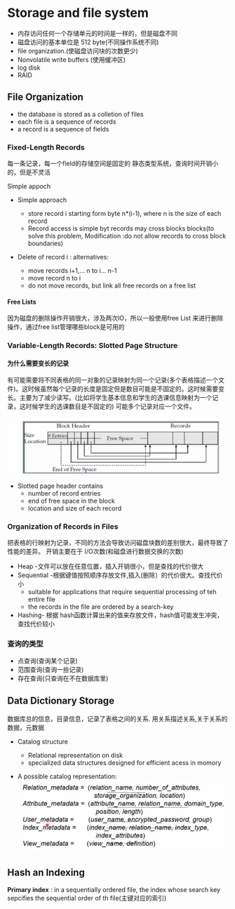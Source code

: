 # Storage and file system 

* 内存访问任何一个存储单元的时间是一样的，但是磁盘不同
* 磁盘访问的基本单位是 512 byte(不同操作系统不同)
* file organization.(使磁盘访问块的次数更少)
* Nonvolatile write buffers (使用缓冲区)
* log disk
* RAID

## File Organization 

* the database is stored as a colletion of files
* each file is a sequence of records
* a record is a sequence of fields

### Fixed-Length Records

每一条记录，每一个field的存储空间是固定的
静态类型系统，查询时间开销小的，但是不灵活

Simple appoch 

* Simple approach
  * store record i starting form byte n*(i-1), where n is the size of each record
  * Record access is simple byt records may cross blocks blocks(to solve this problem, Modification :do not allow records to cross block boundaries) 

* Delete of record i :
alternatives:
  * move records i+1,... n to i... n-1
  * move record n to i
  * do not move records, but link all free records on a free list

#### Free Lists

因为磁盘的删除操作开销很大，涉及两次IO，所以一般使用free List 来进行删除操作，通过free list管理哪些block是可用的

### Variable-Length Records: Slotted Page Structure

#### 为什么需要变长的记录

有可能需要将不同表格的同一对象的记录映射为同一个记录(多个表格描述一个文件)。这时候虽然每个记录的长度是固定但是数目可能是不固定的。这时候需要变长。主要为了减少读写。(比如将学生基本信息和学生的选课信息映射为一个记录，这时候学生的选课数目是不固定的)
可能多个记录对应一个文件。

![figure1](./resources/1.jpg)

* Slotted page header contains
  * number of record entries
  * end of free space in the block
  * location and size of each record

### Organization of Records in Files

把表格的行映射为记录，不同的方法会导致访问磁盘块数的差别很大，最终导致了性能的差异。
开销主要在于 I/O次数(和磁盘进行数据交换的次数)

* Heap -文件可以放在任意位置，插入开销很小，但是查找的代价很大
* Sequential -根据键值按照顺序存放文件,插入(删除）的代价很大。查找代价小
  * suitable for applications that require sequential processing of teh entire file 
  * the records in the file are ordered by a search-key 
* Hashing- 根据 hash函数计算出来的值来存放文件，hash值可能发生冲突，查找代价较小


### 查询的类型

* 点查询(查询某个记录)
* 范围查询(查询一些记录)
* 存在查询(只查询在不在数据库里)

## Data Dictionary Storage 

数据库总的信息，目录信息，记录了表格之间的关系.
用关系描述关系,关于关系的数据，元数据

* Catalog structure
  
  * Relational representation on disk 
  * specialized data structures designed for efficient acess in momory 

* A possible catalog representation:
![figure1](./resources/2.jpg)

## Hash an Indexing

**Primary index** : in a sequentially ordered file, the index whose search key sepcifies the  sequential order of th file(主键对应的索引)

